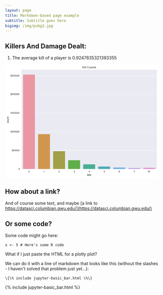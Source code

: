 ```yaml
---
layout: page
title: Markdown-based page example
subtitle: Subtitle goes here
bigimg: /img/pubg2.jpg
---
```


## Killers And Damage Dealt:
1. The average kill of a player is 0.9247835321393355

![GW Data Science logo](/img/image_1.png)

## How about a link?

And of course some text, and maybe [a link to https://datasci.columbian.gwu.edu/](https://datasci.columbian.gwu.edu/)

## Or some code?

Some code might go here:

```
x <- 5 # Here's some R code
```

What if I just paste the HTML for a plotly plot?

We can do it with a line of markdown that looks like this (without the slashes - I haven't solved that problem just yet...):
```
\{\% include jupyter-basic_bar.html \%\}
```
{% include jupyter-basic_bar.html %}
